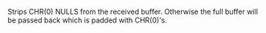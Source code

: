 ﻿Strips CHR(0) NULLS from the received buffer. Otherwise the full buffer will be passed back which is padded with CHR(0)'s.